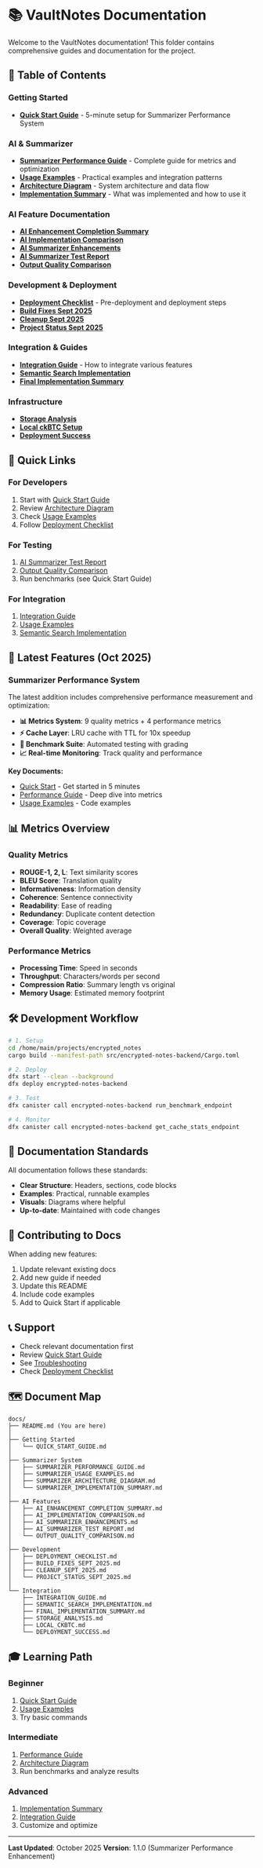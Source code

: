 # 📚 VaultNotes Documentation

Welcome to the VaultNotes documentation! This folder contains comprehensive guides and documentation for the project.

## 📖 Table of Contents

### Getting Started
- **[Quick Start Guide](QUICK_START_GUIDE.md)** - 5-minute setup for Summarizer Performance System

### AI & Summarizer
- **[Summarizer Performance Guide](SUMMARIZER_PERFORMANCE_GUIDE.md)** - Complete guide for metrics and optimization
- **[Usage Examples](SUMMARIZER_USAGE_EXAMPLES.md)** - Practical examples and integration patterns
- **[Architecture Diagram](SUMMARIZER_ARCHITECTURE_DIAGRAM.md)** - System architecture and data flow
- **[Implementation Summary](SUMMARIZER_IMPLEMENTATION_SUMMARY.md)** - What was implemented and how to use it

### AI Feature Documentation
- **[AI Enhancement Completion Summary](AI_ENHANCEMENT_COMPLETION_SUMMARY.md)**
- **[AI Implementation Comparison](AI_IMPLEMENTATION_COMPARISON.md)**
- **[AI Summarizer Enhancements](AI_SUMMARIZER_ENHANCEMENTS.md)**
- **[AI Summarizer Test Report](AI_SUMMARIZER_TEST_REPORT.md)**
- **[Output Quality Comparison](OUTPUT_QUALITY_COMPARISON.md)**

### Development & Deployment
- **[Deployment Checklist](DEPLOYMENT_CHECKLIST.md)** - Pre-deployment and deployment steps
- **[Build Fixes Sept 2025](BUILD_FIXES_SEPT_2025.md)**
- **[Cleanup Sept 2025](CLEANUP_SEPT_2025.md)**
- **[Project Status Sept 2025](PROJECT_STATUS_SEPT_2025.md)**

### Integration & Guides
- **[Integration Guide](INTEGRATION_GUIDE.md)** - How to integrate various features
- **[Semantic Search Implementation](SEMANTIC_SEARCH_IMPLEMENTATION.md)**
- **[Final Implementation Summary](FINAL_IMPLEMENTATION_SUMMARY.md)**

### Infrastructure
- **[Storage Analysis](STORAGE_ANALYSIS.md)**
- **[Local ckBTC Setup](LOCAL_CKBTC.md)**
- **[Deployment Success](DEPLOYMENT_SUCCESS.md)**

## 🚀 Quick Links

### For Developers
1. Start with [Quick Start Guide](QUICK_START_GUIDE.md)
2. Review [Architecture Diagram](SUMMARIZER_ARCHITECTURE_DIAGRAM.md)
3. Check [Usage Examples](SUMMARIZER_USAGE_EXAMPLES.md)
4. Follow [Deployment Checklist](DEPLOYMENT_CHECKLIST.md)

### For Testing
1. [AI Summarizer Test Report](AI_SUMMARIZER_TEST_REPORT.md)
2. [Output Quality Comparison](OUTPUT_QUALITY_COMPARISON.md)
3. Run benchmarks (see Quick Start Guide)

### For Integration
1. [Integration Guide](INTEGRATION_GUIDE.md)
2. [Usage Examples](SUMMARIZER_USAGE_EXAMPLES.md)
3. [Semantic Search Implementation](SEMANTIC_SEARCH_IMPLEMENTATION.md)

## 🎯 Latest Features (Oct 2025)

### Summarizer Performance System
The latest addition includes comprehensive performance measurement and optimization:

- **📊 Metrics System**: 9 quality metrics + 4 performance metrics
- **⚡ Cache Layer**: LRU cache with TTL for 10x speedup
- **🧪 Benchmark Suite**: Automated testing with grading
- **📈 Real-time Monitoring**: Track quality and performance

**Key Documents:**
- [Quick Start](QUICK_START_GUIDE.md) - Get started in 5 minutes
- [Performance Guide](SUMMARIZER_PERFORMANCE_GUIDE.md) - Deep dive into metrics
- [Usage Examples](SUMMARIZER_USAGE_EXAMPLES.md) - Code examples

## 📊 Metrics Overview

### Quality Metrics
- **ROUGE-1, 2, L**: Text similarity scores
- **BLEU Score**: Translation quality
- **Informativeness**: Information density
- **Coherence**: Sentence connectivity
- **Readability**: Ease of reading
- **Redundancy**: Duplicate content detection
- **Coverage**: Topic coverage
- **Overall Quality**: Weighted average

### Performance Metrics
- **Processing Time**: Speed in seconds
- **Throughput**: Characters/words per second
- **Compression Ratio**: Summary length vs original
- **Memory Usage**: Estimated memory footprint

## 🛠️ Development Workflow

```bash
# 1. Setup
cd /home/main/projects/encrypted_notes
cargo build --manifest-path src/encrypted-notes-backend/Cargo.toml

# 2. Deploy
dfx start --clean --background
dfx deploy encrypted-notes-backend

# 3. Test
dfx canister call encrypted-notes-backend run_benchmark_endpoint

# 4. Monitor
dfx canister call encrypted-notes-backend get_cache_stats_endpoint
```

## 📝 Documentation Standards

All documentation follows these standards:
- **Clear Structure**: Headers, sections, code blocks
- **Examples**: Practical, runnable examples
- **Visuals**: Diagrams where helpful
- **Up-to-date**: Maintained with code changes

## 🤝 Contributing to Docs

When adding new features:
1. Update relevant existing docs
2. Add new guide if needed
3. Update this README
4. Include code examples
5. Add to Quick Start if applicable

## 📞 Support

- Check relevant documentation first
- Review [Quick Start Guide](QUICK_START_GUIDE.md)
- See [Troubleshooting](QUICK_START_GUIDE.md#-troubleshooting)
- Check [Deployment Checklist](DEPLOYMENT_CHECKLIST.md)

## 🗺️ Document Map

```
docs/
├── README.md (You are here)
│
├── Getting Started
│   └── QUICK_START_GUIDE.md
│
├── Summarizer System
│   ├── SUMMARIZER_PERFORMANCE_GUIDE.md
│   ├── SUMMARIZER_USAGE_EXAMPLES.md
│   ├── SUMMARIZER_ARCHITECTURE_DIAGRAM.md
│   └── SUMMARIZER_IMPLEMENTATION_SUMMARY.md
│
├── AI Features
│   ├── AI_ENHANCEMENT_COMPLETION_SUMMARY.md
│   ├── AI_IMPLEMENTATION_COMPARISON.md
│   ├── AI_SUMMARIZER_ENHANCEMENTS.md
│   ├── AI_SUMMARIZER_TEST_REPORT.md
│   └── OUTPUT_QUALITY_COMPARISON.md
│
├── Development
│   ├── DEPLOYMENT_CHECKLIST.md
│   ├── BUILD_FIXES_SEPT_2025.md
│   ├── CLEANUP_SEPT_2025.md
│   └── PROJECT_STATUS_SEPT_2025.md
│
└── Integration
    ├── INTEGRATION_GUIDE.md
    ├── SEMANTIC_SEARCH_IMPLEMENTATION.md
    ├── FINAL_IMPLEMENTATION_SUMMARY.md
    ├── STORAGE_ANALYSIS.md
    ├── LOCAL_CKBTC.md
    └── DEPLOYMENT_SUCCESS.md
```

## 🎓 Learning Path

### Beginner
1. [Quick Start Guide](QUICK_START_GUIDE.md)
2. [Usage Examples](SUMMARIZER_USAGE_EXAMPLES.md)
3. Try basic commands

### Intermediate
1. [Performance Guide](SUMMARIZER_PERFORMANCE_GUIDE.md)
2. [Architecture Diagram](SUMMARIZER_ARCHITECTURE_DIAGRAM.md)
3. Run benchmarks and analyze results

### Advanced
1. [Implementation Summary](SUMMARIZER_IMPLEMENTATION_SUMMARY.md)
2. [Integration Guide](INTEGRATION_GUIDE.md)
3. Customize and optimize

---

**Last Updated**: October 2025
**Version**: 1.1.0 (Summarizer Performance Enhancement)
